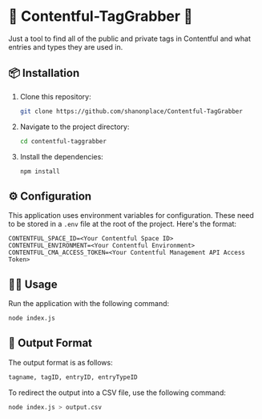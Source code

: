 # 🚀 Contentful-TagGrabber 🚀

Just a tool to find all of the public and private tags in Contentful and what entries and types they are used in.

## 📦 Installation

1. Clone this repository:
   ```bash
   git clone https://github.com/shanonplace/Contentful-TagGrabber
   ```
2. Navigate to the project directory:
   ```bash
   cd contentful-taggrabber
   ```
3. Install the dependencies:
   ```bash
   npm install
   ```

## ⚙️ Configuration

This application uses environment variables for configuration. These need to be stored in a `.env` file at the root of the project. Here's the format:

```properties
CONTENTFUL_SPACE_ID=<Your Contentful Space ID>
CONTENTFUL_ENVIRONMENT=<Your Contentful Environment>
CONTENTFUL_CMA_ACCESS_TOKEN=<Your Contentful Management API Access Token>
```

## 🏃‍♀️ Usage

Run the application with the following command:

```bash
node index.js
```

## 📄 Output Format

The output format is as follows:

```bash
tagname, tagID, entryID, entryTypeID
```

To redirect the output into a CSV file, use the following command:

```bash
node index.js > output.csv
```

